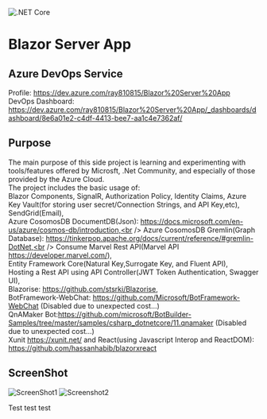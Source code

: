 ![.NET Core](https://github.com/ewdlop/Blazor-Server-App/workflows/.NET%20Core/badge.svg)
# Blazor Server App
## Azure DevOps Service
Profile: https://dev.azure.com/ray810815/Blazor%20Server%20App <br/>
DevOps Dashboard: https://dev.azure.com/ray810815/Blazor%20Server%20App/_dashboards/dashboard/8e6a01e2-c4df-4413-bee7-aa1c4e7362af/
## Purpose
The main purpose of this side project is learning and experimenting with tools/features offered by Microsft, .Net Community, and especially of those provided by the Azure Cloud. <br/> 
The project includes the basic usage of:<br/>
Blazor Components, SignalR, Authorization Policy, Identity Claims, Azure Key Vault(for storing user secret/Connection Strings, and API Key,etc), SendGrid(Email),<br /> 
Azure CosomosDB DocumentDB(Json): https://docs.microsoft.com/en-us/azure/cosmos-db/introduction,<br />
Azure CosomosDB Gremlin(Graph Database): https://tinkerpop.apache.org/docs/current/reference/#gremlin-DotNet,<br />
Consume Marvel Rest API(Marvel API https://developer.marvel.com/),<br />
Entity Framework Core(Natural Key,Surrogate Key, and Fluent API),<br />
Hosting a Rest API using API Controller(JWT Token Authentication, Swagger UI),<br />
Blazorise: https://github.com/stsrki/Blazorise, <br />
BotFramework-WebChat: https://github.com/Microsoft/BotFramework-WebChat (Disabled due to unexpected cost...) <br />
QnAMaker Bot:https://github.com/microsoft/BotBuilder-Samples/tree/master/samples/csharp_dotnetcore/11.qnamaker (Disabled due to unexpected cost...)<br />
Xunit https://xunit.net/
and React(using Javascript Interop and ReactDOM): https://github.com/hassanhabib/blazorxreact <br/>

## ScreenShot
![ScreenShot1](https://cdn.discordapp.com/attachments/379496242104762374/728066243416031282/wow.PNG)
![Screenshot2](https://cdn.discordapp.com/attachments/379496242104762374/729491141501779968/swagger-ui.PNG)

Test test test